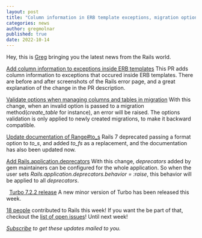 ```yaml
---
layout: post
title: "Column information in ERB template exceptions, migration option validation and more!"
categories: news
author: gregmolnar
published: true
date: 2022-10-14
---
```


Hey, this is [Greg](https://twitter.com/gregmolnar) bringing you the latest news from the Rails world.

[Add column information to exceptions inside ERB templates](https://github.com/rails/rails/pull/46171)
This PR adds column information to exceptions that occured inside ERB templates. There are before and after screenshots of the Rails error page, and a great explanation of the change in the PR description.

[Validate options when managing columns and tables in migration](https://github.com/rails/rails/pull/46178)
With this change, when an invalid option is passed to a migration method(_create\_table_ for instance), an error will be raised. The options validation is only applied to newly created migrations, to make it backward compatible.

[Update documentation of Range#to\_s](https://github.com/rails/rails/pull/46230)
Rails 7 deprecated passing a format option to _to\_s_, and added _to\_fs_ as a replacement, and the documentation has also been updated now.

[Add Rails.application.deprecators](https://github.com/rails/rails/pull/46049)
 With this change, _deprecators_ added by gem maintainers can be configured for the whole application. So when the user sets _Rails.application.deprecators.behavior = :raise_, this behavior will be applied to all _deprecators_.&nbsp;

&nbsp;
[Turbo 7.2.2 release](https://github.com/hotwired/turbo/releases/tag/v7.2.2)
A new minor version of Turbo has been released this week.

[18 people](https://contributors.rubyonrails.org/contributors/in-time-window/20221007-20221014) contributed to Rails this week! If you want the be part of that, checkout the [list of open issues](https://github.com/rails/rails/issues)!
Until next week!

<p><i><a href="https://world.hey.com/this.week.in.rails">Subscribe</a> to get these updates mailed to you.</i></p>
